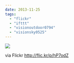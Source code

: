 ```yaml
---
date: 2013-11-25
tags: 
  - "flickr"
  - "ifttt"
  - "visionoutdoor0794"
  - "visionsky0525"
---
```


![](http://farm8.staticflickr.com/7350/11034829033_48887604fc_b.jpg)  

  
  
via Flickr http://flic.kr/p/hP7odZ
